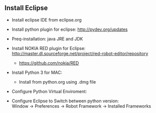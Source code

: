 ## Install Eclipse
* Install eclipse IDE from eclipse.org
* Install python plugin for eclipse:  http://pydev.org/updates
* Preq-installation: java JRE and JDK
* Install NOKIA RED plugin for Eclipse: http://master.dl.sourceforge.net/project/red-robot-editor/repository
  * https://github.com/nokia/RED
* Install Python 3 for MAC:
  * Install from python.org using .dmg file
* Configure Python Virtual Enviroment:
  
* Configure Eclipse to Switch between python version:  
    Window -> Preferences -> Robot Framework -> Installed Frameworks
  
